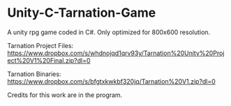 # Unity-C-Tarnation-Game
A unity rpg game coded in C#.
Only optimized for 800x600 resolution.

Tarnation Project Files: https://www.dropbox.com/s/whdnojqd1qrv93y/Tarnation%20Unity%20Project%20V1%20Final.zip?dl=0

Tarnation Binaries: https://www.dropbox.com/s/bfgtxkwkbf320jq/Tarnation%20V1.zip?dl=0

Credits for this work are in the program.
